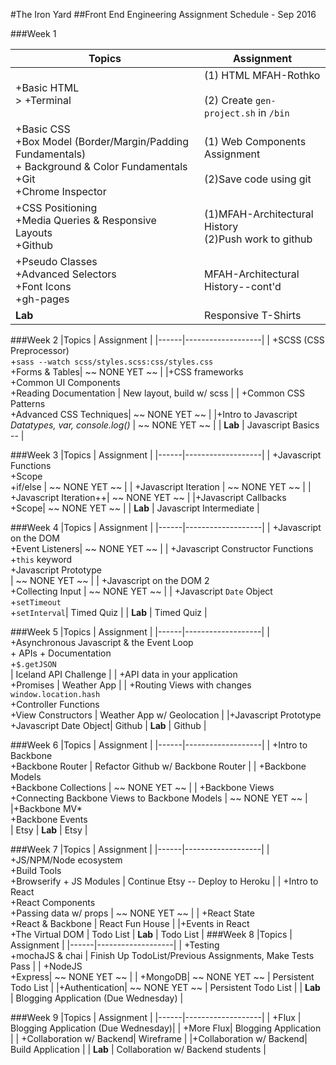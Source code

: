 #The Iron Yard
##Front End Engineering Assignment Schedule - Sep 2016

###Week 1

| Topics | Assignment |
---|----------|
| +Basic HTML<br/> > +Terminal | (1) HTML MFAH-Rothko<br/><br/> (2) Create `gen-project.sh` in `/bin` |
| +Basic CSS<br/>+Box Model (Border/Margin/Padding Fundamentals)<br/> + Background & Color Fundamentals <br/> +Git  <br/> +Chrome Inspector   | (1) Web Components Assignment <br><br/> (2)Save code using git |
| +CSS Positioning <br/> +Media Queries & Responsive Layouts <br/> +Github | (1)MFAH-Architectural History  <br/>(2)Push work to github |
|  +Pseudo Classes <br/> +Advanced Selectors <br/>+Font Icons <br/>+gh-pages | MFAH-Architectural History--cont'd  |
|  **Lab**  | Responsive T-Shirts |


###Week 2
|Topics | Assignment |
|------|-------------------|
| +SCSS (CSS Preprocessor) <br/> +`sass --watch scss/styles.scss:css/styles.css` <br/>+Forms & Tables| ~~ NONE YET ~~  |
|+CSS frameworks <br/> +Common UI Components  <br/>+Reading Documentation  | New layout, build w/ scss |
| +Common CSS Patterns <br/> +Advanced CSS Techniques| ~~ NONE YET ~~ |
|+Intro to Javascript<br/>*Datatypes, var, console.log()* | ~~ NONE YET ~~ |
|  **Lab**  | Javascript Basics -- |

###Week 3
|Topics | Assignment |
|------|-------------------|
| +Javascript Functions <br/>+Scope <br/>+if/else | ~~ NONE YET ~~  |
| +Javascript Iteration | ~~ NONE YET ~~  |
| +Javascript Iteration++| ~~ NONE YET ~~ |
|+Javascript Callbacks  <br/>+Scope| ~~ NONE YET ~~ |
|  **Lab**  | Javascript Intermediate  |

###Week 4
|Topics | Assignment |
|------|-------------------|
| +Javascript on the DOM <br/> +Event Listeners| ~~ NONE YET ~~ |
| +Javascript Constructor Functions +`this` keyword<br/> +Javascript Prototype<br/> | ~~ NONE YET ~~  |
| +Javascript on the DOM 2 <br/>+Collecting Input | ~~ NONE YET ~~ |
| +Javascript `Date` Object <br/>+`setTimeout` <br/> +`setInterval`| Timed Quiz |
|  **Lab**  | Timed Quiz |

###Week 5
|Topics | Assignment |
|------|-------------------|
| +Asynchronous Javascript & the Event Loop <br/> + APIs + Documentation <br/> +`$.getJSON` <br/>| Iceland API Challenge |
| +API data in your application  <br/> +Promises | Weather App |
| +Routing Views with changes `window.location.hash`   <br/> +Controller Functions <br/>+View Constructors | Weather App w/ Geolocation |
|+Javascript Prototype<br/> +Javascript Date Object| Github
|  **Lab**  | Github |

###Week 6
|Topics | Assignment |
|------|-------------------|
| +Intro to Backbone <br/> +Backbone Router | Refactor Github w/ Backbone Router |
| +Backbone Models <br/> +Backbone Collections | ~~ NONE YET ~~ |
| +Backbone Views  <br/> +Connecting Backbone Views to Backbone Models |  ~~ NONE YET ~~  |
|+Backbone MV*<br/> +Backbone Events<br/>| Etsy
|  **Lab**  | Etsy |

###Week 7
|Topics | Assignment |
|------|-------------------|
| +JS/NPM/Node ecosystem <br/> +Build Tools <br/> +Browserify + JS Modules | Continue Etsy -- Deploy to Heroku |
| +Intro to React <br/> +React Components <br/> +Passing data w/ props | ~~ NONE YET ~~ |
| +React State  <br/> +React & Backbone  |  React Fun House   |
|+Events in React <br/> +The Virtual DOM | Todo List
|  **Lab**  | Todo List |
###Week 8
|Topics | Assignment |
|------|-------------------|
| +Testing <br/> +mochaJS & chai | Finish Up TodoList/Previous Assignments, Make Tests Pass |
| +NodeJS<br/> +Express| ~~ NONE YET ~~ |
| +MongoDB| ~~ NONE YET ~~ | Persistent Todo List |
|+Authentication| ~~ NONE YET ~~ | Persistent Todo List |
|  **Lab**  | Blogging Application (Due Wednesday) |

###Week 9
|Topics | Assignment |
|------|-------------------|
| +Flux | Blogging Application (Due Wednesday)|
| +More Flux| Blogging Application |
| +Collaboration w/ Backend| Wireframe  |
|+Collaboration w/ Backend| Build Application  |
|  **Lab**  | Collaboration w/ Backend students |
